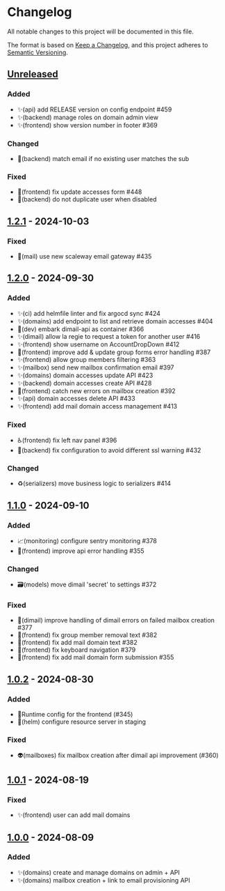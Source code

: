 # Changelog

All notable changes to this project will be documented in this file.

The format is based on [Keep a Changelog](https://keepachangelog.com/en/1.0.0),
and this project adheres to
[Semantic Versioning](https://semver.org/spec/v2.0.0.html).

## [Unreleased]

### Added

- ✨(api) add RELEASE version on config endpoint #459
- ✨(backend) manage roles on domain admin view
- ✨(frontend) show version number in footer #369

### Changed

- 🛂(backend) match email if no existing user matches the sub

### Fixed

- 🐛(frontend) fix update accesses form #448
- 🛂(backend) do not duplicate user when disabled

## [1.2.1] - 2024-10-03

### Fixed

- 🔧(mail) use new scaleway email gateway #435 


## [1.2.0] - 2024-09-30


### Added

- ✨(ci) add helmfile linter and fix argocd sync #424 
- ✨(domains) add endpoint to list and retrieve domain accesses #404
- 🍱(dev) embark dimail-api as container #366
- ✨(dimail) allow la regie to request a token for another user #416
- ✨(frontend) show username on AccountDropDown #412
- 🥅(frontend) improve add & update group forms error handling #387
- ✨(frontend) allow group members filtering #363
- ✨(mailbox) send new mailbox confirmation email #397
- ✨(domains) domain accesses update API #423
- ✨(backend) domain accesses create API #428
- 🥅(frontend) catch new errors on mailbox creation #392
- ✨(api) domain accesses delete API #433
- ✨(frontend) add mail domain access management #413

### Fixed

- ♿️(frontend) fix left nav panel #396
- 🔧(backend) fix configuration to avoid different ssl warning #432 

### Changed

- ♻️(serializers) move business logic to serializers #414 

## [1.1.0] - 2024-09-10

### Added

- 📈(monitoring) configure sentry monitoring #378
- 🥅(frontend) improve api error handling #355

### Changed

- 🗃️(models) move dimail 'secret' to settings #372 

### Fixed

- 🐛(dimail) improve handling of dimail errors on failed mailbox creation #377
- 💬(frontend) fix group member removal text #382
- 💬(frontend) fix add mail domain text #382
- 🐛(frontend) fix keyboard navigation #379
- 🐛(frontend) fix add mail domain form submission #355

## [1.0.2] - 2024-08-30

### Added

- 🔧Runtime config for the frontend (#345)
- 🔧(helm) configure resource server in staging

### Fixed 

- 👽️(mailboxes) fix mailbox creation after dimail api improvement (#360)

## [1.0.1] - 2024-08-19

### Fixed

- ✨(frontend) user can add mail domains

## [1.0.0] - 2024-08-09

### Added

- ✨(domains) create and manage domains on admin + API
- ✨(domains) mailbox creation + link to email provisioning API

[unreleased]: https://github.com/numerique-gouv/people/compare/v1.2.1...main
[1.2.1]: https://github.com/numerique-gouv/people/releases/v1.2.1
[1.2.0]: https://github.com/numerique-gouv/people/releases/v1.2.0
[1.1.0]: https://github.com/numerique-gouv/people/releases/v1.1.0
[1.0.2]: https://github.com/numerique-gouv/people/releases/v1.0.2
[1.0.1]: https://github.com/numerique-gouv/people/releases/v1.0.1
[1.0.0]: https://github.com/numerique-gouv/people/releases/v1.0.0
